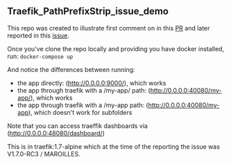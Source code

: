 Traefik_PathPrefixStrip_issue_demo
---

This repo was created to illustrate first comment on in this [PR](https://github.com/containous/traefik/pull/3631#issuecomment-412660594) and later reported in this [issue](https://github.com/containous/traefik/issues/3852).

Once you've clone the repo locally and providing you have docker installed, run: ```docker-compose up```

And notice the differences between running:
* the app directly: (http://0.0.0.0:9000/), which works
* the app through traefik with a /my-app/ path: (http://0.0.0.0:40080/my-app/), which works
* the app through traefik with a /my-app path: (http://0.0.0.0:40080/my-app), which doesn't work for subfolders

Note that you can access traeffik dashboards via (http://0.0.0.0:48080/dashboard/)

This is in traefik:1.7-alpine which at the time of the reporting the issue was V1.7.0-RC3 / MAROILLES.



